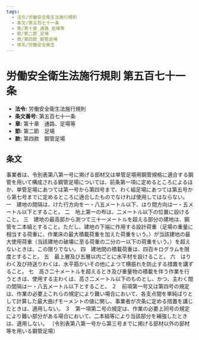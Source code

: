 ```yaml
---
tags:
  - 法令/労働安全衛生法施行規則
  - 条文/第五百七十一条
  - 章/第十章_通路_足場等
  - 節/第二節_足場
  - 款/第四款_鋼管足場
  - 体系/労働安全衛生
---
```

# 労働安全衛生法施行規則 第五百七十一条

- **法令:** 労働安全衛生法施行規則
- **条文番号:** 第五百七十一条
- **章:** 第十章　通路、足場等
- **節:** 第二節　足場
- **款:** 第四款　鋼管足場

## 条文
事業者は、令別表第八第一号に掲げる部材又は単管足場用鋼管規格に適合する鋼管を用いて構成される鋼管足場については、前条第一項に定めるところによるほか、単管足場にあつては第一号から第四号まで、わく組足場にあつては第五号から第七号までに定めるところに適合したものでなければ使用してはならない。
一　建地の間隔は、けた行方向を一・八五メートル以下、はり間方向は一・五メートル以下とすること。
二　地上第一の布は、二メートル以下の位置に設けること。
三　建地の最高部から測つて三十一メートルを超える部分の建地は、鋼管を二本組とすること。ただし、建地の下端に作用する設計荷重（足場の重量に相当する荷重に、作業床の最大積載荷重を加えた荷重をいう。）が当該建地の最大使用荷重（当該建地の破壊に至る荷重の二分の一以下の荷重をいう。）を超えないときは、この限りでない。
四　建地間の積載荷重は、四百キログラムを限度とすること。
五　最上層及び五層以内ごとに水平材を設けること。
六　はりわく及び持送りわくは、水平筋かいその他によつて横振れを防止する措置を講ずること。
七　高さ二十メートルを超えるとき及び重量物の積載を伴う作業を行うときは、使用する主わくは、高さ二メートル以下のものとし、かつ、主わく間の間隔は一・八五メートル以下とすること。
２　前項第一号又は第四号の規定は、作業の必要上これらの規定により難い場合において、各支点間を単純ばりとして計算した最大曲げモーメントの値に関し、事業者が次条に定める措置を講じたときは、適用しない。
３　第一項第二号の規定は、作業の必要上同号の規定により難い部分がある場合において、二本組等により当該部分を補強したときは、適用しない。
（令別表第八第一号から第三号までに掲げる部材以外の部材等を用いる鋼管足場）

